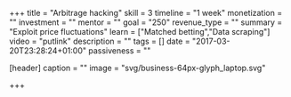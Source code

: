 +++
title = "Arbitrage hacking"
skill = 3
timeline = "1 week"
monetization = ""
investment = ""
mentor = ""
goal = "250"
revenue_type = ""
summary = "Exploit price fluctuations"
learn = ["Matched betting","Data scraping"]
video = "putlink"
description = ""
tags = []
date = "2017-03-20T23:28:24+01:00"
passiveness = ""

[header]
  caption = ""
  image = "svg/business-64px-glyph_laptop.svg"

+++

